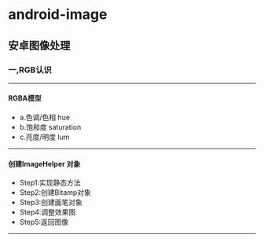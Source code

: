# android-image
## 安卓图像处理
### 一,RGB认识
---
#### RGBA模型
- a.色调/色相 hue
- b.饱和度  saturation
- c.亮度/明度  lum
---
#### 创建ImageHelper 对象
- Step1:实现静态方法
- Step2:创建Bitamp对象
- Step3:创建画笔对象
- Step4:调整效果图
- Step5:返回图像
--- 
